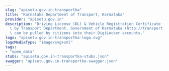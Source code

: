 ```yaml
---
slug: "apisetu-gov-in-transportka"
title: "Karnataka Department of Transport, Karnataka"
provider: "apisetu.gov.in"
description: "Driving License (DL) & Vehicle Registration Certificate (RC) as issued\
  \ by Transport Department, Government of Karnataka (http://transport.karnataka.gov.in)\
  \ can be pulled by citizens into their DigiLocker accounts."
logo: "apisetu.gov.in-transportka-logo.svg"
logoMediaType: "image/svg+xml"
tags:
- "open_data"
stubs: "apisetu.gov.in-transportka-stubs.json"
swagger: "apisetu.gov.in-transportka-swagger.json"
---
```

